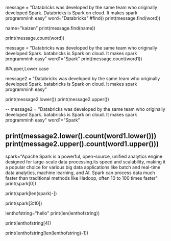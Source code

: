 message = "Databricks was developed by the same team who originally developed Spark. Databricks is Spark on cloud. It makes spark programminh easy"
word="Databricks"
#find()
print(message.find(word))

name="kaizen"
print(message.find(name))

print(message.count(word))



message = "Databricks was developed by the same team who originally developed Spark. batabricks is Spark on cloud. It makes spark programminh easy"
word1="Spark"
print(message.count(word1))


##upper,Lower case

message2 = "Databricks was developed by the same team who originally developed Spark. batabricks is Spark on cloud. It makes spark programminh easy"

print(message2.lower())
print(message2.upper())

--
message2 = "Databricks was developed by the same team who originally developed Spark. batabricks is Spark on cloud. It makes spark programminh easy"
word1="Spark"

print(message2.lower().count(word1.lower()))
print(message2.upper().count(word1.upper()))
--

spark="Apache Spark is a powerful, open-source, unified analytics engine designed for large-scale data processing.its speed and scalability, making it a popular choice for various big data applications like batch and real-time data analytics, machine learning, and AI. Spark can process data much faster than traditional methods like Hadoop, often 10 to 100 times faster"
print(spark[0])

print(spark[len(spark)-])

print(spark[3:10])

lenthofstring="hello"
print(len(lenthofstring))

print(lenthofstring[4])

print(lenthofstring[len(lenthofstring)-1])
